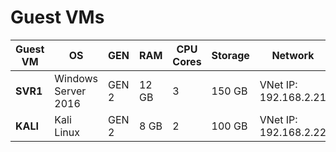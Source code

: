 # Guest VMs

| Guest VM | OS                  | GEN   | RAM   | CPU Cores | Storage | Network               | AutoStart |
| -------- | ------------------- | ----- | ----- | --------- | ------- | --------------------- | --------- |
| **SVR1**     | Windows Server 2016 | GEN 2 | 12 GB | 3         | 150 GB  | VNet IP: 192.168.2.21 | Yes       |
| **KALI**     | Kali Linux          | GEN 2 | 8 GB  | 2         | 100 GB  | VNet IP: 192.168.2.22 | No        |
